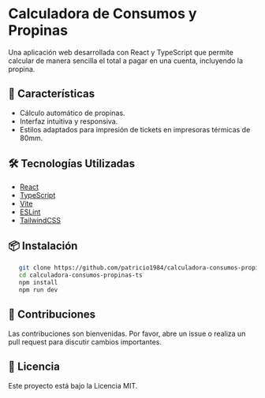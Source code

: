 # Calculadora de Consumos y Propinas

Una aplicación web desarrollada con React y TypeScript que permite calcular de manera sencilla el total a pagar en una cuenta, incluyendo la propina.

## 🚀 Características

- Cálculo automático de propinas.
- Interfaz intuitiva y responsiva.
- Estilos adaptados para impresión de tickets en impresoras térmicas de 80mm.

## 🛠️ Tecnologías Utilizadas

- [React](https://reactjs.org/)
- [TypeScript](https://www.typescriptlang.org/)
- [Vite](https://vitejs.dev/)
- [ESLint](https://eslint.org/)
- [TailwindCSS](https://tailwindcss.com/)

## 📦 Instalación

```bash
   git clone https://github.com/patricio1984/calculadora-consumos-propinas-ts.git
   cd calculadora-consumos-propinas-ts
   npm install
   npm run dev
```

## 🤝 Contribuciones
Las contribuciones son bienvenidas. Por favor, abre un issue o realiza un pull request para discutir cambios importantes.

## 📄 Licencia
Este proyecto está bajo la Licencia MIT.
